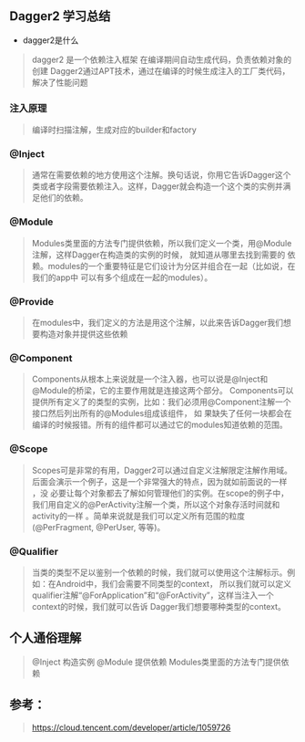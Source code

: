 ## Dagger2 学习总结
- dagger2是什么
> dagger2 是一个依赖注入框架 在编译期间自动生成代码，负责依赖对象的创建
> Dagger2通过APT技术，通过在编译的时候生成注入的工厂类代码，解决了性能问题
### 注入原理
> 编译时扫描注解，生成对应的builder和factory
### @Inject
> 通常在需要依赖的地方使用这个注解。换句话说，你用它告诉Dagger这个类或者字段需要依赖注入。这样，Dagger就会构造一个这个类的实例并满足他们的依赖。
### @Module
> Modules类里面的方法专门提供依赖，所以我们定义一个类，用@Module注解，这样Dagger在构造类的实例的时候，
> 就知道从哪里去找到需要的 依赖。modules的一个重要特征是它们设计为分区并组合在一起（比如说，在我们的app中
> 可以有多个组成在一起的modules）。

### @Provide
> 在modules中，我们定义的方法是用这个注解，以此来告诉Dagger我们想要构造对象并提供这些依赖
### @Component
> Components从根本上来说就是一个注入器，也可以说是@Inject和@Module的桥梁，它的主要作用就是连接这两个部分。
> Components可以提供所有定义了的类型的实例，比如：我们必须用@Component注解一个接口然后列出所有的@Modules组成该组件，
> 如 果缺失了任何一块都会在编译的时候报错。所有的组件都可以通过它的modules知道依赖的范围。

### @Scope
> Scopes可是非常的有用，Dagger2可以通过自定义注解限定注解作用域。后面会演示一个例子，这是一个非常强大的特点，因为就如前面说的一样
> ，没 必要让每个对象都去了解如何管理他们的实例。在scope的例子中，我们用自定义的@PerActivity注解一个类，所以这个对象存活时间就和 activity的一样
> 。简单来说就是我们可以定义所有范围的粒度(@PerFragment, @PerUser, 等等)。

### @Qualifier
>当类的类型不足以鉴别一个依赖的时候，我们就可以使用这个注解标示。例如：在Android中，我们会需要不同类型的context，
> 所以我们就可以定义 qualifier注解“@ForApplication”和“@ForActivity”，这样当注入一个context的时候，我们就可以告诉 
> Dagger我们想要哪种类型的context。


## 个人通俗理解
> @Inject 构造实例
> @Module  提供依赖   Modules类里面的方法专门提供依赖


## 参考：
> https://cloud.tencent.com/developer/article/1059726


